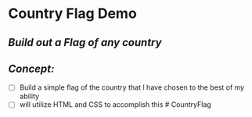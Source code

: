 # Country Flag Demo

## *Build out a Flag of any country* 

## *Concept:*
<!-- - this is a bullet -->
- [ ] Build a simple flag of the country that I have chosen to the best of my ability
- [ ] will utilize HTML and CSS to accomplish this # CountryFlag
